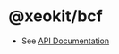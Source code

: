 # @xeokit/bcf

* See [API Documentation](https://xeokit.github.io/sdk/docs/modules/_xeokit_bcf.html)

